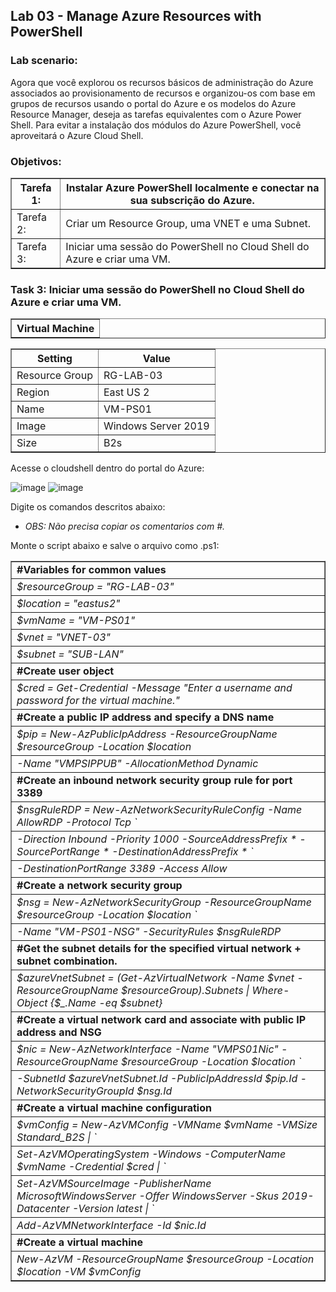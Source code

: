 <h2>Lab 03 - Manage Azure Resources with PowerShell</h2> 

<h3>Lab scenario:</h3> 

Agora que você explorou os recursos básicos de administração do Azure associados ao provisionamento de recursos e organizou-os com base em grupos de recursos usando o portal do Azure e os modelos do Azure Resource Manager, deseja as tarefas equivalentes com o Azure Power Shell. Para evitar a instalação dos módulos do Azure PowerShell, você aproveitará o Azure Cloud Shell. 

<h3>Objetivos:</h3> 

<table border="1">    
  <tr>
    <th colspan="1">Tarefa 1:</th>  	              
    <th colspan="2">Instalar Azure PowerShell localmente e conectar na sua subscrição do Azure.</th>
  </tr>
<td>Tarefa 2:</td>
    <td>Criar um Resource Group, uma VNET e uma Subnet.</td>
  </tr>
  <tr>
    <td>Tarefa 3:</td>
    <td>Iniciar uma sessão do PowerShell no Cloud Shell do Azure e criar uma VM.</td>
  </tr>
 </table>
 
 <h3>Task 3:	Iniciar uma sessão do PowerShell no Cloud Shell do Azure e criar uma VM.</h3>

 <table border="1">    
  <tr>
    <th>Virtual Machine</th> 
</table>

<table border="1">    
  <tr>
    <th colspan="1">Setting</th>  	              
    <th colspan="2">Value</th>
  </tr>
<td>Resource Group</td>
    <td>RG-LAB-03</td>
  </tr>
  <tr>
    <td>Region </td>
    <td>East US 2</td>
  </tr>
   <tr>
    <td>Name</td>
    <td>VM-PS01</td>
  </tr>
   <tr>
    <td>Image</td>
    <td>Windows Server 2019</td>
  </tr>
   <tr>
    <td>Size</td>
    <td>B2s</td>
  </tr>
 </table>
 
Acesse o cloudshell dentro do portal do Azure: 

![image](https://user-images.githubusercontent.com/107069287/189972215-0bb5c950-5339-4c42-b390-a3ba95d60db4.png)
![image](https://user-images.githubusercontent.com/107069287/189973247-346f8e09-b89b-4f15-86b8-b672029d6055.png)

Digite os comandos descritos abaixo: 
- <i>OBS: Não precisa copiar os comentarios com #.</i>

Monte o script abaixo e salve o arquivo como .ps1: 

 <table border="1">    
  <tr>
    <td><b>#Variables for common values</b></td>   
  </tr>
  <tr>
    <td><i>$resourceGroup = "RG-LAB-03"</i></td>
  </tr>
  <tr>
    <td><i>$location = "eastus2"</i></td>
  </tr>
  <tr>
    <td><i>$vmName = "VM-PS01"</i></td>
  </tr>
  <tr>
    <td><i>$vnet = "VNET-03"</i></td>
  </tr>
  <tr>
    <td><i>$subnet = "SUB-LAN"</i></td>
  </tr>
     <tr>
       <td colspan="1"><b>#Create user object</b></td>   
  </tr>
  <tr>
    <td><i>$cred = Get-Credential -Message "Enter a username and password for the virtual machine."<i></td>
  </tr>
<tr>
  <td colspan="1"><b>#Create a public IP address and specify a DNS name</b></td>   
  </tr>
  <tr>
    <td><i>$pip = New-AzPublicIpAddress -ResourceGroupName $resourceGroup -Location $location</i></td>
  </tr>
  <tr>
    <td><i>-Name "VMPSIPPUB" -AllocationMethod Dynamic</i></td>
  </tr>  
<tr>
  <td colspan="1"><b>#Create an inbound network security group rule for port 3389</b></td>   
  </tr>
  <tr>
    <td><i>$nsgRuleRDP = New-AzNetworkSecurityRuleConfig -Name AllowRDP  -Protocol Tcp `</i></td>
  </tr>
  <tr>
    <td><i>-Direction Inbound -Priority 1000 -SourceAddressPrefix * -SourcePortRange * -DestinationAddressPrefix * `</i></td>
  </tr>
  <tr>
    <td><i>-DestinationPortRange 3389 -Access Allow</i></td>    
  </tr>
<tr>
  <td colspan="1"><b>#Create a network security group</b></td>   
  </tr>
  <tr>
    <td><i>$nsg = New-AzNetworkSecurityGroup -ResourceGroupName $resourceGroup -Location $location `</i></td>
  </tr>
  <tr>
    <td><i>-Name "VM-PS01-NSG" -SecurityRules $nsgRuleRDP</i></td> 
  </tr>
     <td colspan="1"><b>#Get the subnet details for the specified virtual network + subnet combination.</b></td>   
  </tr>
  <tr>
    <td><i>$azureVnetSubnet = (Get-AzVirtualNetwork -Name $vnet -ResourceGroupName $resourceGroup).Subnets | Where-Object {$_.Name -eq $subnet}</i></td> 
  </tr> 
       <td colspan="1"><b>#Create a virtual network card and associate with public IP address and NSG</b></td>   
  </tr>
  <tr>
    <td><i>$nic = New-AzNetworkInterface -Name "VMPS01Nic" -ResourceGroupName $resourceGroup -Location $location `</i></td> 
  <tr>
    <td><i>-SubnetId $azureVnetSubnet.Id -PublicIpAddressId $pip.Id -NetworkSecurityGroupId $nsg.Id</i></td>
  </tr>
       <td colspan="1"><b>#Create a virtual machine configuration</b></td>   
  </tr>
  <tr>
  <td><i>$vmConfig = New-AzVMConfig -VMName $vmName -VMSize Standard_B2S | `</i></td>
  </tr>
  <tr>
  <td><i>Set-AzVMOperatingSystem -Windows -ComputerName $vmName -Credential $cred | `</i></td>
  </tr>
  <tr>
    <td><i>Set-AzVMSourceImage -PublisherName MicrosoftWindowsServer -Offer WindowsServer -Skus 2019-Datacenter -Version latest | `</i></td>
  </tr>
  <tr>
  <td><i>Add-AzVMNetworkInterface -Id $nic.Id</i></td>
  </tr>
  <tr>
  <td colspan="1"><b>#Create a virtual machine</b></td>   
  </tr>
  <tr>
  <td><i>New-AzVM -ResourceGroupName $resourceGroup -Location $location -VM $vmConfig</i></td> 
  </tr>
</table>

